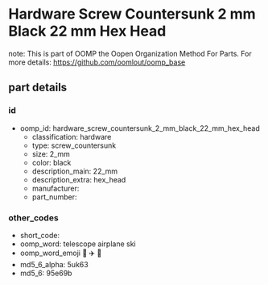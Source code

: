 # Hardware Screw Countersunk 2 mm Black 22 mm Hex Head  

note: This is part of OOMP the Oopen Organization Method For Parts. For more details: https://github.com/oomlout/oomp_base

##  part details





### id
* oomp_id: hardware_screw_countersunk_2_mm_black_22_mm_hex_head
  * classification: hardware
  * type: screw_countersunk
  * size: 2_mm
  * color: black
  * description_main: 22_mm
  * description_extra: hex_head
  * manufacturer: 
  * part_number: 

### other_codes
* short_code: 
* oomp_word: telescope airplane ski
* oomp_word_emoji :telescope: :airplane: :ski:
* md5_6_alpha: 5uk63
* md5_6: 95e69b